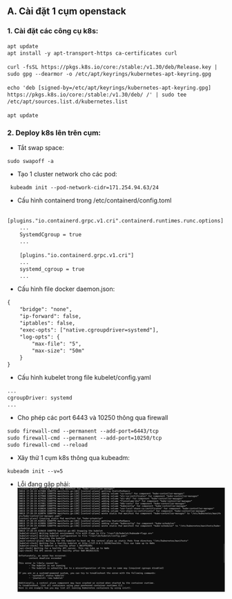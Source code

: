 ## A. Cài đặt 1 cụm openstack
### 1. Cài đặt các công cụ k8s:
```
apt update
apt install -y apt-transport-https ca-certificates curl

curl -fsSL https://pkgs.k8s.io/core:/stable:/v1.30/deb/Release.key | sudo gpg --dearmor -o /etc/apt/keyrings/kubernetes-apt-keyring.gpg

echo 'deb [signed-by=/etc/apt/keyrings/kubernetes-apt-keyring.gpg] https://pkgs.k8s.io/core:/stable:/v1.30/deb/ /' | sudo tee /etc/apt/sources.list.d/kubernetes.list

apt update
```
### 2. Deploy k8s lên trên cụm:
- Tắt swap space:
```
sudo swapoff -a
```

- Tạo 1 cluster network cho các pod:
```
 kubeadm init --pod-network-cidr=171.254.94.63/24
```
- Cấu hình containerd trong /etc/containerd/config.toml
```
    [plugins."io.containerd.grpc.v1.cri".containerd.runtimes.runc.options]
    ...
    SystemdCgroup = true
    ...

    [plugins."io.containerd.grpc.v1.cri"]
    ...
    systemd_cgroup = true
    ...
```
- Cấu hình file docker daemon.json:
```
{
    "bridge": "none",
    "ip-forward": false,
    "iptables": false,
    "exec-opts": ["native.cgroupdriver=systemd"],
    "log-opts": {
        "max-file": "5",
        "max-size": "50m"
    }
}
```
- Cấu hình kubelet trong file kubelet/config.yaml
```
...
cgroupDriver: systemd
...
```
- Cho phép các port 6443 và 10250 thông qua firewall
```
sudo firewall-cmd --permanent --add-port=6443/tcp
sudo firewall-cmd --permanent --add-port=10250/tcp
sudo firewall-cmd --reload
```
- Xây thử 1 cụm k8s thông qua kubeadm:
```
kubeadm init --v=5
```
  
- Lỗi đang gặp phải:   
![alt text](../Picture/k8s-error-systemd.png)